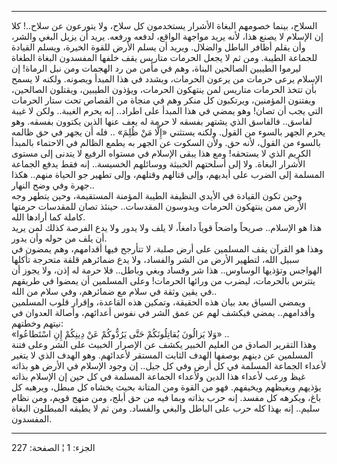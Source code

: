 ------------------------------------------------------------------------

السلاح، بينما خصومهم البغاة الأشرار يستخدمون كل سلاح، ولا يتورعون عن
سلاح..! كلا إن الإسلام لا يصنع هذا، لأنه يريد مواجهة الواقع، لدفعه
ورفعه. يريد أن يزيل البغي والشر، وأن يقلم أظافر الباطل والضلال. ويريد أن
يسلم الأرض للقوة الخيرة، ويسلم القيادة للجماعة الطيبة. ومن ثم لا يجعل
الحرمات متاريس يقف خلفها المفسدون البغاة الطغاة ليرموا الطيبين الصالحين
البناة، وهم في مأمن من رد الهجمات ومن نبل الرماة! إن الإسلام يرعى حرمات
من يرعون الحرمات، ويشدد في هذا المبدأ ويصونه. ولكنه لا يسمح بأن تتخذ
الحرمات متاريس لمن ينتهكون الحرمات، ويؤذون الطيبين، ويقتلون الصالحين،
ويفتنون المؤمنين، ويرتكبون كل منكر وهم في منجاة من القصاص تحت ستار
الحرمات التي يجب أن تصان! وهو يمضي في هذا المبدأ على اطراد.. إنه يحرم
الغيبة.. ولكن لا غيبة لفاسق.. فالفاسق الذي يشتهر بفسقه لا حرمة له يعف
عنها الذين يكتوون بفسقه. وهو يحرم الجهر بالسوء من القول. ولكنه يستثني
«إِلَّا مَنْ ظُلِمَ» .. فله أن يجهر في حق ظالمه بالسوء من القول، لأنه حق. ولأن
السكوت عن الجهر به يطمع الظالم في الاحتماء بالمبدأ الكريم الذي لا
يستحقه! ومع هذا يبقى الإسلام في مستواه الرفيع لا يتدنى إلى مستوى الأشرار
البغاة. ولا إلى أسلحتهم الخبيثة ووسائلهم الخسيسة.. إنه فقط يدفع الجماعة
المسلمة إلى الضرب على أيديهم، وإلى قتالهم وقتلهم، وإلى تطهير جو الحياة
منهم.. هكذا جهرة وفي وضح النهار..  
وحين تكون القيادة في الأيدي النظيفة الطيبة المؤمنة المستقيمة، وحين يتطهر
وجه الأرض ممن ينتهكون الحرمات ويدوسون المقدسات.. حينئذ تصان للمقدسات
حرمتها كاملة كما أرادها الله.  
هذا هو الإسلام.. صريحاً واضحاً قوياً دامغاً، لا يلف ولا يدور ولا يدع الفرصة
كذلك لمن يريد أن يلف من حوله وأن يدور.  
وهذا هو القرآن يقف المسلمين على أرض صلبة، لا تتأرجح فيها أقدامهم، وهم
يمضون في سبيل الله، لتطهير الأرض من الشر والفساد، ولا يدع ضمائرهم قلقة
متحرجة تأكلها الهواجس وتؤذيها الوساوس.. هذا شر وفساد وبغي وباطل.. فلا
حرمة له إذن، ولا يجوز أن يتترس بالحرمات، ليضرب من ورائها الحرمات! وعلى
المسلمين أن يمضوا في طريقهم في يقين وثقة في سلام مع ضمائرهم، وفي سلام من
الله..  
ويمضي السياق بعد بيان هذه الحقيقة، وتمكين هذه القاعدة، وإقرار قلوب
المسلمين وأقدامهم.. يمضي فيكشف لهم عن عمق الشر في نفوس أعدائهم، وأصالة
العدوان في نيتهم وخطتهم:  
«وَلا يَزالُونَ يُقاتِلُونَكُمْ حَتَّى يَرُدُّوكُمْ عَنْ دِينِكُمْ إِنِ اسْتَطاعُوا» ..  
وهذا التقرير الصادق من العليم الخبير يكشف عن الإصرار الخبيث على الشر
وعلى فتنة المسلمين عن دينهم بوصفها الهدف الثابت المستقر لأعدائهم. وهو
الهدف الذي لا يتغير لأعداء الجماعة المسلمة في كل أرض وفي كل جيل.. إن
وجود الإسلام في الأرض هو بذاته غيظ ورعب لأعداء هذا الدين ولأعداء الجماعة
المسلمة في كل حين إن الإسلام بذاته يؤذيهم ويغيظهم ويخيفهم. فهو من القوة
ومن المتانة بحيث يخشاه كل مبطل، ويرهبه كل باغ، ويكرهه كل مفسد. إنه حرب
بذاته وبما فيه من حق أبلج، ومن منهج قويم، ومن نظام سليم.. إنه بهذا كله
حرب على الباطل والبغي والفساد. ومن ثم لا يطيقه المبطلون البغاة المفسدون.

------------------------------------------------------------------------

الجزء: 1 ¦ الصفحة: 227
